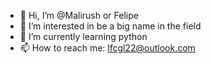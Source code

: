 - 👋 Hi, I’m @Malirush or Felipe
- 👀 I’m interested in be a big name in the field
- 🌱 I’m currently learning python 
- 📫 How to reach me: lfcgl22@outlook.com


<!---
Malirush/Malirush is a ✨ special ✨ repository because its `README.md` (this file) appears on your GitHub profile.
You can click the Preview link to take a look at your changes.
--->
